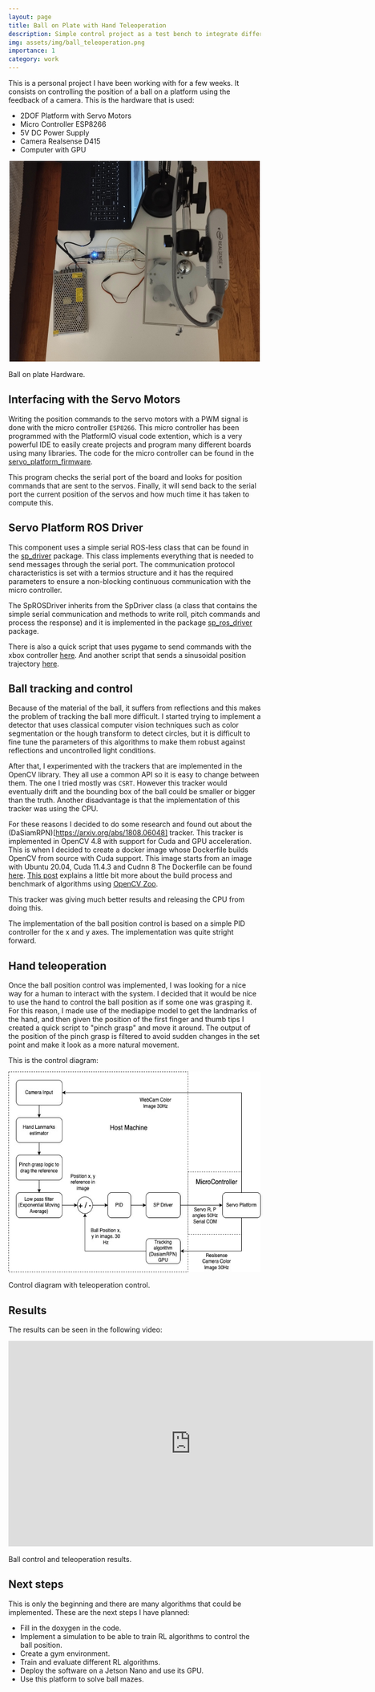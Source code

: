 ```yaml
---
layout: page
title: Ball on Plate with Hand Teleoperation
description: Simple control project as a test bench to integrate different algorithms.
img: assets/img/ball_teleoperation.png
importance: 1
category: work
---
```


This is a personal project I have been working with for a few weeks. It consists on controlling the position of a
ball on a platform using the feedback of a camera. This is the hardware that is used:
* 2DOF Platform with Servo Motors
* Micro Controller ESP8266
* 5V DC Power Supply
* Camera Realsense D415
* Computer with GPU

<p align="center">
  <img width="500" height="400" src="/assets/img/ball_on_plate_hw.jpeg">
</p>
<div class="caption">
    Ball on plate Hardware.
</div>

## Interfacing with the Servo Motors
Writing the position commands to the servo motors with a PWM signal is done with the micro controller `ESP8266`.
This micro controller has been programmed with the PlatformIO visual code extention, which is a very powerful IDE to
easily create projects and program many different boards using many libraries. The code for the micro controller can
be found in the [servo_platform_firmware](https://github.com/jeferal/servo_platform_firmware).

This program checks the serial port of the board and looks for position commands that are sent to the servos. Finally,
it will send back to the serial port the current position of the servos and how much time it has taken to compute
this.

## Servo Platform ROS Driver
This component uses a simple serial ROS-less class that can be found in the [sp_driver](https://github.com/jeferal/servo_platform/tree/master/sp_driver) package. This class implements everything that is needed to send messages
through the serial port. The communication protocol characteristics is set with a termios structure and it has the
required parameters to ensure a non-blocking continuous communication with the micro controller.

The SpROSDriver inherits from the SpDriver class (a class that contains the simple serial communication and methods to write roll, pitch commands and process the response) and it is implemented in the package [sp_ros_driver](https://github.com/jeferal/servo_platform/tree/master/sp_ros_driver) package.

There is also a quick script that uses pygame to send commands with the xbox controller [here](https://github.com/jeferal/servo_platform/blob/master/sp_ros_driver/scripts/xbox_controller.py). And another script that sends a sinusoidal position trajectory [here](https://github.com/jeferal/servo_platform/blob/master/sp_ros_driver/scripts/sin_cos_example.py).

## Ball tracking and control
Because of the material of the ball, it suffers from reflections and this makes the problem of tracking the
ball more difficult. I started trying to implement a detector that uses classical computer vision techniques
such as color segmentation or the hough transform to detect circles, but it is difficult to fine tune the parameters
of this algorithms to make them robust against reflections and uncontrolled light conditions.

After that, I experimented with the trackers that are implemented in the OpenCV library. They all use a common
API so it is easy to change between them. The one I tried mostly was `CSRT`. However this tracker would eventually drift and the bounding box of the ball could be smaller or bigger than the truth. Another disadvantage is that
the implementation of this tracker was using the CPU.

For these reasons I decided to do some research and found out about the (DaSiamRPN)[https://arxiv.org/abs/1808.06048] tracker. This tracker is implemented in OpenCV 4.8 with support for Cuda and GPU acceleration. This is when I decided to create a docker image whose Dockerfile builds OpenCV from source with Cuda support. This image starts from an image with Ubuntu 20.04, Cuda 11.4.3 and Cudnn 8 The Dockerfile can be found [here](https://github.com/jeferal/servo_platform_docker/blob/main/servo_platform_build/Dockerfile). [This post](https://jeferal.github.io/projects/13_project/) explains a little bit more about the build process and benchmark of algorithms using [OpenCV Zoo](https://github.com/opencv/opencv_zoo).

This tracker was giving much better results and releasing the CPU from doing this.

The implementation of the ball position control is based on a simple PID controller for the x and y axes. The implementation was quite stright forward.

## Hand teleoperation
Once the ball position control was implemented, I was looking for a nice way for a human to interact with the system.
I decided that it would be nice to use the hand to control the ball position as if some one was grasping it. For this reason, I made use of the mediapipe model to get the landmarks of the hand, and then given the position of the first finger and thumb tips I created a quick script to "pinch grasp" and move it around. The output of the position of the pinch grasp is filtered to avoid sudden changes in the set point and make it look as a more natural movement.

This is the control diagram:

<p align="center">
  <img width="550" height="400" src="/assets/img/servo_platform_mediapipe_diagram_definitive.jpg">
</p>
<div class="caption">
    Control diagram with teleoperation control.
</div>

## Results
The results can be seen in the following video:
<p align="center">
    <iframe width="728" height="410"
    src="https://www.youtube.com/embed/X9RQbtMX3PQ?si=42gEcN67TXZgx2ke"
    title="YouTube video player"
    frameborder="0"
    allow="accelerometer; autoplay; clipboard-write; encrypted-media; gyroscope; picture-in-picture; web-share" allowfullscreen></iframe>
</p>
<div class="caption">
Ball control and teleoperation results.
</div>

## Next steps
This is only the beginning and there are many algorithms that could be implemented. These are the next steps I have planned:
* Fill in the doxygen in the code.
* Implement a simulation to be able to train RL algorithms to control the ball position.
* Create a gym environment.
* Train and evaluate different RL algorithms.
* Deploy the software on a Jetson Nano and use its GPU.
* Use this platform to solve ball mazes.
